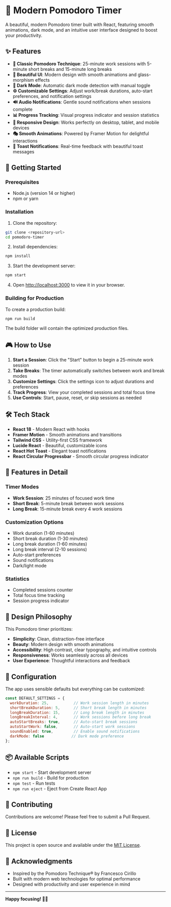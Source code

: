 # 🍅 Modern Pomodoro Timer

A beautiful, modern Pomodoro timer built with React, featuring smooth animations, dark mode, and an intuitive user interface designed to boost your productivity.

## ✨ Features

- **🎯 Classic Pomodoro Technique**: 25-minute work sessions with 5-minute short breaks and 15-minute long breaks
- **🎨 Beautiful UI**: Modern design with smooth animations and glass-morphism effects
- **🌙 Dark Mode**: Automatic dark mode detection with manual toggle
- **⚙️ Customizable Settings**: Adjust work/break durations, auto-start preferences, and notification settings
- **🔊 Audio Notifications**: Gentle sound notifications when sessions complete
- **📊 Progress Tracking**: Visual progress indicator and session statistics
- **📱 Responsive Design**: Works perfectly on desktop, tablet, and mobile devices
- **🎭 Smooth Animations**: Powered by Framer Motion for delightful interactions
- **🔔 Toast Notifications**: Real-time feedback with beautiful toast messages

## 🚀 Getting Started

### Prerequisites

- Node.js (version 14 or higher)
- npm or yarn

### Installation

1. Clone the repository:
```bash
git clone <repository-url>
cd pomodoro-timer
```

2. Install dependencies:
```bash
npm install
```

3. Start the development server:
```bash
npm start
```

4. Open [http://localhost:3000](http://localhost:3000) to view it in your browser.

### Building for Production

To create a production build:

```bash
npm run build
```

The build folder will contain the optimized production files.

## 🎮 How to Use

1. **Start a Session**: Click the "Start" button to begin a 25-minute work session
2. **Take Breaks**: The timer automatically switches between work and break modes
3. **Customize Settings**: Click the settings icon to adjust durations and preferences
4. **Track Progress**: View your completed sessions and total focus time
5. **Use Controls**: Start, pause, reset, or skip sessions as needed

## 🛠️ Tech Stack

- **React 18** - Modern React with hooks
- **Framer Motion** - Smooth animations and transitions
- **Tailwind CSS** - Utility-first CSS framework
- **Lucide React** - Beautiful, customizable icons
- **React Hot Toast** - Elegant toast notifications
- **React Circular Progressbar** - Smooth circular progress indicator

## 📱 Features in Detail

### Timer Modes
- **Work Session**: 25 minutes of focused work time
- **Short Break**: 5-minute break between work sessions
- **Long Break**: 15-minute break every 4 work sessions

### Customization Options
- Work duration (1-60 minutes)
- Short break duration (1-30 minutes)
- Long break duration (1-60 minutes)
- Long break interval (2-10 sessions)
- Auto-start preferences
- Sound notifications
- Dark/light mode

### Statistics
- Completed sessions counter
- Total focus time tracking
- Session progress indicator

## 🎨 Design Philosophy

This Pomodoro timer prioritizes:
- **Simplicity**: Clean, distraction-free interface
- **Beauty**: Modern design with smooth animations
- **Accessibility**: High contrast, clear typography, and intuitive controls
- **Responsiveness**: Works seamlessly across all devices
- **User Experience**: Thoughtful interactions and feedback

## 🔧 Configuration

The app uses sensible defaults but everything can be customized:

```javascript
const DEFAULT_SETTINGS = {
  workDuration: 25,           // Work session length in minutes
  shortBreakDuration: 5,      // Short break length in minutes
  longBreakDuration: 15,      // Long break length in minutes
  longBreakInterval: 4,       // Work sessions before long break
  autoStartBreaks: true,      // Auto-start break sessions
  autoStartWork: false,       // Auto-start work sessions
  soundEnabled: true,         // Enable sound notifications
  darkMode: false            // Dark mode preference
};
```

## 📦 Available Scripts

- `npm start` - Start development server
- `npm run build` - Build for production
- `npm test` - Run tests
- `npm run eject` - Eject from Create React App

## 🤝 Contributing

Contributions are welcome! Please feel free to submit a Pull Request.

## 📄 License

This project is open source and available under the [MIT License](LICENSE).

## 🙏 Acknowledgments

- Inspired by the Pomodoro Technique® by Francesco Cirillo
- Built with modern web technologies for optimal performance
- Designed with productivity and user experience in mind

---

**Happy focusing! 🍅✨** 